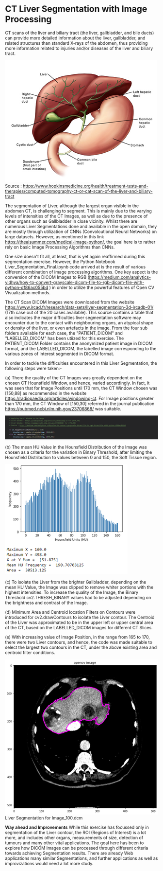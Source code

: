 # CT Liver Segmentation with Image Processing


CT scans of the liver and biliary tract (the liver, gallbladder, and bile ducts) can provide more detailed information about the liver, gallbladder, and related structures than standard X-rays of the abdomen, thus providing more information related to injuries and/or diseases of the liver and biliary tract.


![ctscanliver.png](./Images/ctscanliver.png)
Source : https://www.hopkinsmedicine.org/health/treatment-tests-and-therapies/computed-tomography-ct-or-cat-scan-of-the-liver-and-biliary-tract


The segmentation of Liver, although the largest organ visible in the abdomen CT, is challenging to segment. This is mainly due to the varying levels of intensities of the CT Images, as well as due to the presence of other organs such as Gallbladder in close vicinity. Whilst there are numerous Liver Segmentations done and available in the open domain, they are mostly through utilization of CNNs (Convoloutional Neural Networks) on large datasets. However, as mentioned in this link https://theaisummer.com/medical-image-python/, the goal here is to rather rely on basic Image Processing Algorithms than CNNs.  


One size doesn't fit all, at least, that is yet again reaffirmed during this segmentation exercise. However, the Python Notebook Liver_Segmentation_Final.ipynb code arrived at is the result of various different combination of image processing algorithms. One key aspect is the conversion of the DICOM Images to RGB (https://medium.com/analytics-vidhya/how-to-convert-grayscale-dicom-file-to-rgb-dicom-file-with-python-df86ac055bd
) in order to utilize the powerful features of Open CV Visualization methods. 


The CT Scan DICOM Images were downloaded from the website https://www.ircad.fr/research/data-sets/liver-segmentation-3d-ircadb-01/ (17th case out of the 20 cases available). This source contains a table that also indicates the major difficulties liver segmentation software may encounter due to the contact with neighbouring organs, an atypical shape or density of the liver, or even artefacts in the image. From the four sub folders available for each case, the "PATIENT_DICOM" and "LABELLED_DICOM" has been utiized for this exercise. The PATIENT_DICOM Folder contains the anonymized patient image in DICOM format, and the LABELLED_DICOM, the labelled image corresponding to the various zones of interest segmented in DICOM format.


In order to tackle the difficulties encountered in this Liver Segmentation, the following steps were taken:-

(a) There the quality of the CT Images was greatly dependent on the chosen CT Hounsfield Window, and hence, varied accordingly. In fact, it was seen that for Image Positions until 170 mm, the CT Window chosen was [150,88] as recommended in the website https://radiopaedia.org/articles/windowing-ct. For Image positions greater  than 170 mm, the CT Window of [150,30] referred in the journal publication https://pubmed.ncbi.nlm.nih.gov/23706868/ was suitable.  


![img_1.png](./Images/img_1.png)


(b) The mean HU Value in the Hounsfield Distribution of the Image was chosen as a criteria for the variation in Binary Threshold, after limiting the Hounsfield Distribution to values between 0 and 150, the Soft Tissue region. 


![img_2.png](./Images/img_2.png)


(c) To isolate the Liver from the brighter Gallbladder, depending on the mean HU Value, the Image was clipped to remove whiter portions with the highest intensities. To increase the quality of the Image, the Binary Threshold cv2.THRESH_BINARY values had to be adjusted depending on the brightness and contrast of the Image. 

(d) Minimum Area and Centroid location Filters on Contours were introduced for cv2.drawContours to isolate the Liver contour. The Centroid of the Liver was approximated to be in the upper left or upper central area of the CT, based on the LABELLED_DICOM images for different CT Slices. 

(e) With increasing value of Image Position, in the range from 165 to 170, there were two Liver contours, and hence, the code was made suitable to select the largest two contours in the CT, under the above existing area and centroid filter conditions.


![100dcm.png](./Images/100dcm.png)
Liver Segmentation for Image_100.dcm


**Way ahead and Improvements**
While this exercise has focussed only in segmentation of the Liver contour, the ROI (Regions of Interest) is a lot more, and includes other organs, measurements of size, detection of tumours and many other vital applications. The goal here has been to explore how DICOM Images can be processed through different criteria towards achieving Segmentation results. There are already Web applications many similar Segmentations, and further applications as well as improvizations would need a lot more study.

```python

```
